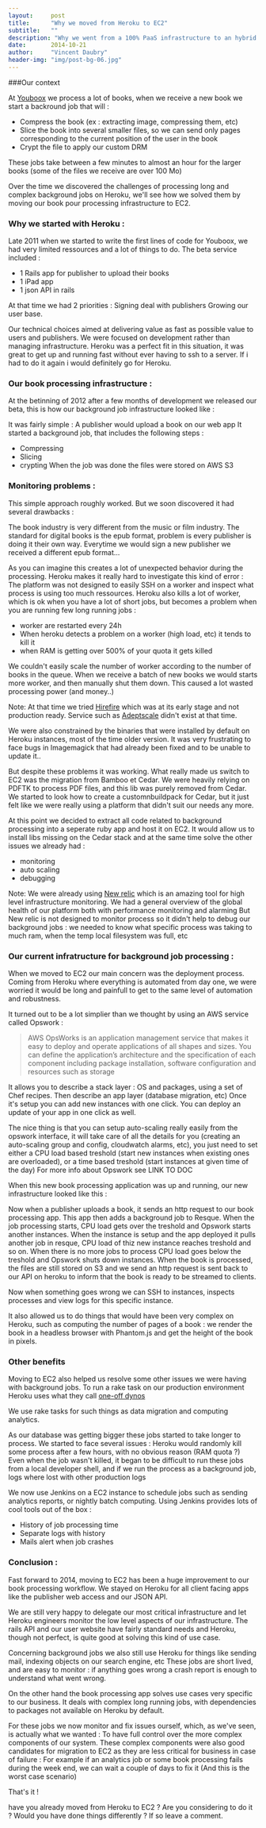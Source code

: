 ```yaml
---
layout:     post
title:      "Why we moved from Heroku to EC2"
subtitle:   ""
description: "Why we went from a 100% PaaS infrastructure to an hybrid solution with a mix of Heroku for our API and EC2 for job processing"
date:       2014-10-21
author:     "Vincent Daubry"
header-img: "img/post-bg-06.jpg"
---
```



###Our context

At [Youboox](http://www.youboox.fr) we process a lot of books, when we receive a new book we start a backround job that will :

* Compress the book (ex : extracting image, compressing them, etc)
* Slice the book into several smaller files, so we can send only pages corresponding to the current position  of the user in the book
* Crypt the file to apply our custom DRM

These jobs take between a few minutes to almost an hour for the larger books (some of the files we receive are over 100 Mo)

Over the time we discovered the challenges of processing long and complex background jobs on Heroku, we'll see how we solved them by moving our book pour processing infrastructure to EC2.



### Why we started with Heroku :

Late 2011 when we started to write the first lines of code for Youboox, we had very limited ressources and a lot of things to do. The beta service included :
- 1 Rails app for publisher to upload their books
- 1 iPad app
- 1 json API in rails

At that time we had 2 priorities :
Signing deal with publishers
Growing our user base.

Our technical choices aimed at delivering value as fast as possible value to users and publishers. We were focused on development rather than managing infrastructure.
Heroku was a perfect fit in this situation, it was great to get up and running fast without ever having to ssh to a server.
If i had to do it again i would definitely go for Heroku.


### Our book processing infrastructure :

At the betinning of 2012 after a few months of development we released our beta, this is how our  background job infrastructure looked like :


It was fairly simple :
A publisher would upload a book on our web app
It started a background job, that includes the following steps :
- Compressing
- Slicing
- crypting
When the job was done the files were stored on AWS S3


### Monitoring problems :

This simple approach roughly worked. But we soon discovered it had several drawbacks :

The book industry is very different from the music or film industry. The standard for digital books is the epub format, problem is every publisher is doing it their own way.
Everytime we would sign a new publisher we received a different epub format...

As you can imagine this creates a lot of unexpected behavior during the processing. Heroku makes it really hard to investigate this kind of error : 
The platform was not designed to easily SSH on a worker and inspect what process is using too much ressources.
Heroku also kills a lot of worker, which is ok when you have a lot of short jobs, but becomes a problem when you are running few long running jobs :

* worker are restarted every 24h
* When heroku detects a problem on a worker (high load, etc) it tends to kill it
* when RAM is getting over 500% of your quota it gets killed

We couldn't easily scale the number of worker according to the number of books in the queue. When we receive a batch of new books we would starts more worker, and then manually shut them down. This caused a lot wasted processing power (and money..) 

Note: At that time we tried [Hirefire](http://hirefire.io) which was at its early stage and not production ready.
Service such as [Adeptscale](https://www.adeptscale.com) didn't exist at that time.

We were also constrained by the binaries that were installed by default on Heroku instances, most of the time older version. It was very frustrating to face bugs in Imagemagick that had already been fixed and to be unable to update it..

But despite these problems it was working. What really made us switch to EC2 was the migration from Bamboo et Cedar.
We were heavily relying on PDFTK to process PDF files, and this lib was purely removed from Cedar. We started to look how to create a customnbuildpack for Cedar, but it just felt like we were really using a platform that didn't suit our needs any more.

At this point we decided to extract all code related to background processing into a seperate ruby app and host it on EC2.
It would allow us to install libs missing on the Cedar stack and at the same time solve the other issues we already had :

* monitoring
* auto scaling
* debugging

Note: We were already using [New relic](http://newrelic.com) which is an amazing tool for high level infrastructure monitoring. We had a general overview of the global health of our platform both with performance monitoring and alarming
But New relic is not designed to monitor process so it didn't help to debug our background jobs : we needed to know what specific process was taking to much ram, when the temp local filesystem was full, etc



### Our current infratructure for background job processing :


When we moved to EC2 our main concern was the deployment process. Coming from Heroku where everything is automated from day one, we were worried it would be long and painfull to get to the same level of automation and robustness.

It turned out to be a lot simplier than we thought by using an AWS service called Opswork :

>AWS OpsWorks is an application management service that makes it easy to deploy and operate applications of all shapes 
>and sizes. You can define the application’s architecture and the specification of each component including package 
>installation, software configuration and resources such as storage

It allows you to describe a stack layer : OS and packages, using a set of Chef recipes.
Then describe an app layer (database migration, etc)
Once it's setup you can add new instances with one click.
You can deploy an update of your app in one click as well.

The nice thing is that you can setup auto-scaling really easily from the opswork interface, it will take care of all the details for you (creating an auto-scaling group and config, cloudwatch alarms, etc), you just need to set either a CPU load based treshold (start new instances when existing ones are overloaded), or a time based treshold (start instances at given time of the day)
For more info about Opswork see LINK TO DOC

When this new book processing application was up and running, our new infrastructure looked like this :


Now when a publisher uploads a book, it sends an http request to our book processing app.
This app then adds a background job to Resque.
When the job processing starts, CPU load gets over the treshold and Opswork starts another instances.
When the instance is setup and the app deployed it pulls another job in resque, CPU load of thiz new instance reaches treshold and so on.
When there is no more jobs to process CPU load goes below the treshold and Opswork shuts down instances. 
When the book is processed, the files are still stored on S3 and we send an http request is sent back to our API on heroku to inform that the book is ready to be streamed to clients.

Now when something goes wrong we can SSH to instances, inspects processes and view logs for this specific instance.

It also allowed us to do things that would have been very complex on Heroku, such as computing the number of pages of a book : we render the book in a headless browser with Phantom.js and get the height of the book in pixels.


### Other benefits

Moving to EC2 also helped us resolve some other issues we were having with background jobs. To run a rake task on our production environment Heroku uses what they call [one-off dynos]("https://devcenter.heroku.com/articles/one-off-dynos")

We use rake tasks for such things as data migration and computing analytics.

As our database was getting bigger these jobs started to take longer to process. We started to face several issues :
Heroku would randomly kill some process after a few hours, with no obvious reason (RAM quota ?)
Even when the job wasn't killed, it began to be difficult to run these jobs from a local developer shell, and if we run the process as a background job, logs where lost with other production logs

We now use Jenkins on a EC2 instance to schedule jobs such as sending analytics reports, or nightly batch computing.
Using Jenkins provides lots of cool tools out of the box :

* History of job processing time
* Separate logs with history
* Mails alert when job crashes


### Conclusion :

Fast forward to 2014, moving to EC2 has been a huge improvement to our book processing workflow.
We stayed on Heroku for all client facing apps like the publisher web access and our JSON API.

We are still very happy to delegate our most critical infrastructure and let Heroku engineers monitor the low level aspects of our infrastructure.
The rails API and our user website have fairly standard needs and Heroku, though not perfect, is quite good at solving this kind of use case.

Concerning background jobs we also still use Heroku for things like sending mail, indexing objects on our search engine, etc
These jobs are short lived, and are easy to monitor : if anything goes wrong a crash report is enough to understand what went wrong.

On the other hand  the book processing app solves use cases very specific to our business. It deals with complex long running jobs, with dependencies to packages not available on Heroku by default.

For these jobs we now monitor and fix issues ourself, which, as we've seen, is actually what we wanted : To have full control over the more complex components of our system.
These complex components were also good candidates for migration to EC2 as they are less critical for business in case of failure :
For example if an analytics job or some book processing fails during the week end, we can wait a couple of days to fix it (And this is the worst case scenario)

That's it !

have you already moved from Heroku to EC2 ? Are you considering to do it ? Would you have done things differently ? If so leave a comment.

